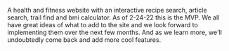 A health and fitness website with an interactive recipe search, article search, trail find and bmi calculator. As of 2-24-22 this is the MVP. We all have great ideas of what to add to the site and we look forward to implementing them over the next few months. And as we learn more, we'll undoubtedly come back and add more cool features. 
